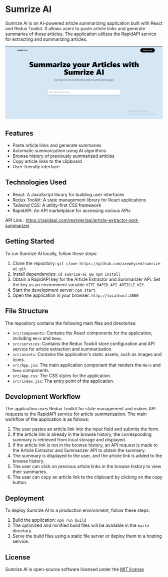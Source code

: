 # Sumrize AI

Sumrize AI is an AI-powered article summarizing application built with React and Redux Toolkit. It allows users to paste article links and generate summaries of those articles. The application utilizes the RapidAPI service for extracting and summarizing articles.

![Sumrize AI Screenshot](./images/screenshot.png)

## Features

- Paste article links and generate summaries
- Automatic summarization using AI algorithms
- Browse history of previously summarized articles
- Copy article links to the clipboard
- User-friendly interface

## Technologies Used

- React: A JavaScript library for building user interfaces
- Redux Toolkit: A state management library for React applications
- Tailwind CSS: A utility-first CSS framework
- RapidAPI: An API marketplace for accessing various APIs

API Link : https://rapidapi.com/restyler/api/article-extractor-and-summarizer

## Getting Started

To run Sumrize AI locally, follow these steps:

1. Clone the repository: `git clone https://github.com/axewhyzed/sumrize-ai.git`
2. Install dependencies: `cd sumrize-ai && npm install`
3. Obtain a RapidAPI key for the Article Extractor and Summarizer API. Set the key as an environment variable `VITE_RAPID_API_ARTICLE_KEY`.
4. Start the development server: `npm start`
5. Open the application in your browser: `http://localhost:3000`

## File Structure

The repository contains the following main files and directories:

- `src/components`: Contains the React components for the application, including `Hero` and `Demo`.
- `src/services`: Contains the Redux Toolkit store configuration and API service for article extraction and summarization.
- `src/assets`: Contains the application's static assets, such as images and icons.
- `src/App.jsx`: The main application component that renders the `Hero` and `Demo` components.
- `src/App.css`: The CSS styles for the application.
- `src/index.jsx`: The entry point of the application.

## Development Workflow

The application uses Redux Toolkit for state management and makes API requests to the RapidAPI service for article summarization. The main workflow of the application is as follows:

1. The user pastes an article link into the input field and submits the form.
2. If the article link is already in the browse history, the corresponding summary is retrieved from local storage and displayed.
3. If the article link is not in the browse history, an API request is made to the Article Extractor and Summarizer API to obtain the summary.
4. The summary is displayed to the user, and the article link is added to the browse history.
5. The user can click on previous article links in the browse history to view their summaries.
6. The user can copy an article link to the clipboard by clicking on the copy button.

## Deployment

To deploy Sumrize AI to a production environment, follow these steps:

1. Build the application: `npm run build`
2. The optimized and minified build files will be available in the `build` directory.
3. Serve the build files using a static file server or deploy them to a hosting service.

## License

Sumrize AI is open-source software licensed under the [MIT license](https://opensource.org/licenses/MIT)

